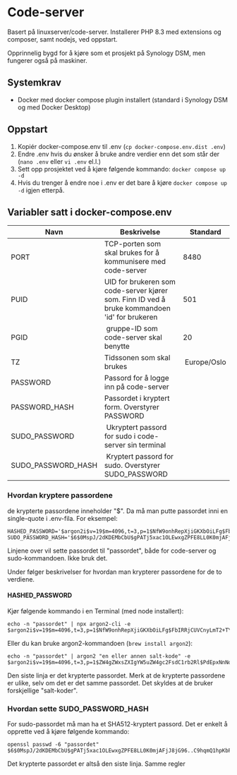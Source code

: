 # Code-server

Basert på linuxserver/code-server. Installerer PHP 8.3 med extensions og composer, samt nodejs, ved oppstart.

Opprinnelig bygd for å kjøre som et prosjekt på Synology DSM, men fungerer også på maskiner.

## Systemkrav

* Docker med docker compose plugin installert (standard i Synology DSM og med Docker Desktop)

## Oppstart

1. Kopiér docker-compose.env til .env (``cp docker-compose.env.dist .env``)
1. Endre .env hvis du ønsker å bruke andre verdier enn det som står der (``nano .env`` eller ``vi .env`` el.l.)
1. Sett opp prosjektet ved å kjøre følgende kommando:
``docker compose up -d``
1. Hvis du trenger å endre noe i .env er det bare å kjøre ``docker compose up -d`` igjen etterpå.

## Variabler satt i docker-compose.env

| Navn | Beskrivelse | Standard |
| ----------- | ----------- | ----------- |
| PORT | TCP-porten som skal brukes for å kommunisere med code-server | 8480 |
| PUID | UID for brukeren som code-server kjører som. Finn ID ved å bruke kommandoen 'id' for brukeren | 501 |
| PGID | gruppe-ID som code-server skal benytte | 20 |
| TZ | Tidssonen som skal brukes | Europe/Oslo |
| PASSWORD | Passord for å logge inn på code-server |  |
| PASSWORD_HASH | Passordet i kryptert form. Overstyrer PASSWORD | |
| SUDO_PASSWORD | Ukryptert passord for sudo i code-server sin terminal |  |
| SUDO_PASSWORD_HASH | Kryptert passord for sudo. Overstyrer SUDO_PASSWORD | |


### Hvordan kryptere passordene

de krypterte passordene inneholder "$". Da må man putte passordet inni en single-quote i .env-fila. For eksempel: 
```
HASHED_PASSWORD='$argon2i$v=19$m=4096,t=3,p=1$NfW9onhRepXjiGKXbOiLFg$FbIRRjCUVCnyLmT2+TYZq+xtEsBoSEMeweTyruqW8Lw'
SUDO_PASSWORD_HASH='$6$0MspJ/2dKDEMbCbU$gPATj5xac1OLEwxgZPFE8LL0K0mjAFjJ8jG96..C9hqmQ1hpKbP5cnYY/qlv3LuKoYr.Gm.3kUxDq/CMKs1wk/'
```
Linjene over vil sette passordet til "passordet", både for code-server og sudo-kommandoen. Ikke bruk det.

Under følger beskrivelser for hvordan man krypterer passordene for de to verdiene.

#### HASHED_PASSWORD

Kjør følgende kommando i en Terminal (med node installert):

```
echo -n "passordet" | npx argon2-cli -e
$argon2i$v=19$m=4096,t=3,p=1$NfW9onhRepXjiGKXbOiLFg$FbIRRjCUVCnyLmT2+TYZq+xtEsBoSEMeweTyruqW8Lw
```
Eller du kan bruke argon2-kommandoen (``brew install argon2``):
```
echo -n "passordet" | argon2 "en eller annen salt-kode" -e
$argon2i$v=19$m=4096,t=3,p=1$ZW4gZWxsZXIgYW5uZW4gc2FsdC1rb2Rl$PdEpxNnNoDwO2/kTZR5mXYXTiE69xImVmUqNvGrwYQ4
```

Den siste linja er det krypterte passordet. Merk at de krypterte passordene er ulike, selv om det er det samme passordet. Det skyldes at de bruker forskjellige "salt-koder".

### Hvordan sette SUDO_PASSWORD_HASH

For sudo-passordet må man ha et SHA512-kryptert passord. Det er enkelt å opprette ved å kjøre følgende kommando:
```
openssl passwd -6 "passordet"
$6$0MspJ/2dKDEMbCbU$gPATj5xac1OLEwxgZPFE8LL0K0mjAFjJ8jG96..C9hqmQ1hpKbP5cnYY/qlv3LuKoYr.Gm.3kUxDq/CMKs1wk/
```
Det krypterte passordet er altså den siste linja. Samme regler
